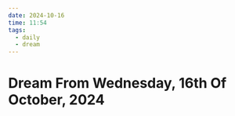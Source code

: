 ```yaml
---
date: 2024-10-16
time: 11:54
tags:
  - daily
  - dream
---
```

# Dream From Wednesday, 16th Of October, 2024